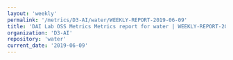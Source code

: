 ```yaml
---
layout: 'weekly'
permalink: '/metrics/D3-AI/water/WEEKLY-REPORT-2019-06-09'
title: 'DAI Lab OSS Metrics Metrics report for water | WEEKLY-REPORT-2019-06-09'
organization: 'D3-AI'
repository: 'water'
current_date: '2019-06-09'
---
```


